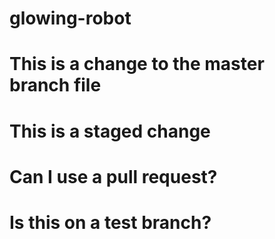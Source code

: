 # glowing-robot
# This is a change to the master branch file
# This is a staged change
# Can I use a pull request?
# Is this on a test branch?